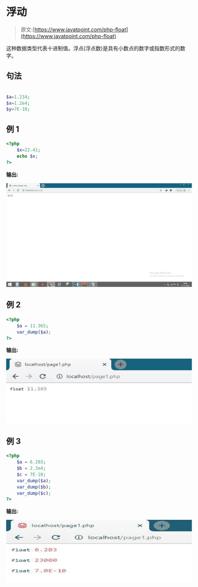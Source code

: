 # 浮动

> 原文:[https://www.javatpoint.com/php-float](https://www.javatpoint.com/php-float)

这种数据类型代表十进制值。浮点(浮点数)是具有小数点的数字或指数形式的数字。

## 句法

```php

$a=1.234;
$x=1.2e4;
$y=7E-10;

```

## 例 1

```php
<?php
	$x=22.41;
	echo $x;
?>

```

**输出:**

![PHP Float](img/5b20820b937940155b363c652d58e9da.png)

## 例 2

```php
<?php 
    $a = 11.365;
    var_dump($a);
?>

```

**输出:**

![PHP Float](img/d8bff486cb192be2444847ae32aa3503.png)

## 例 3

```php
<?php
	$a = 6.203;
	$b = 2.3e4;
	$c = 7E-10;
	var_dump($a);
	var_dump($b);
	var_dump($c);
?>

```

**输出:**

![PHP Float](img/6890567c1991fb1753917ecb3f83f6fd.png)